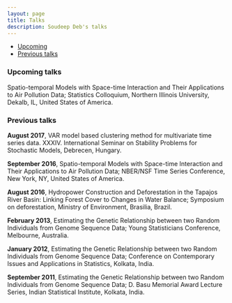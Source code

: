 ```yaml
---
layout: page
title: Talks
description: Soudeep Deb's talks
---
```


<div class="navbar">
    <div class="navbar-inner">
        <ul class="nav">
            <li><a href="#upcoming">Upcoming</a></li>
            <li><a href="#previous">Previous talks</a></li>
        </ul>
    </div>
</div>

### <a name="upcoming"></a>Upcoming talks

Spatio-temporal Models with Space-time Interaction and Their Applications to Air Pollution Data; Statistics Colloquium, Northern Illinois University, Dekalb, IL, United States of America.

### <a name="previous"></a>Previous talks

**August 2017**, VAR model based clustering method for multivariate time series data. XXXIV. International Seminar on Stability Problems for Stochastic Models, Debrecen, Hungary. 

**September 2016**, Spatio-temporal Models with Space-time Interaction and Their Applications to Air Pollution Data; NBER/NSF Time Series Conference, New York, NY, United States of America. 

**August 2016**, Hydropower Construction and Deforestation in the Tapajos River Basin: Linking Forest Cover to Changes in Water Balance; Symposium on deforestation, Ministry of Environment, Brasilia, Brazil.

**February 2013**, Estimating the Genetic Relationship between two Random Individuals from Genome Sequence Data; Young Statisticians Conference, Melbourne, Australia.

**January 2012**, Estimating the Genetic Relationship between two Random Individuals from Genome Sequence Data; Conference on Contemporary Issues and Applications in Statistics, Kolkata, India.

**September 2011**, Estimating the Genetic Relationship between two Random Individuals from Genome Sequence Data; D. Basu Memorial Award Lecture Series, Indian Statistical Institute, Kolkata, India.
